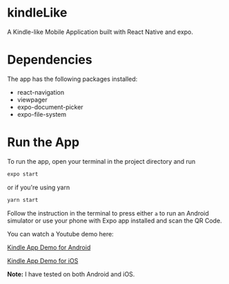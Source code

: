 # kindleLike

A Kindle-like Mobile Application built with React Native and expo.

# Dependencies
The app has the following packages installed:
- react-navigation
- viewpager 
- expo-document-picker
- expo-file-system

# Run the App
To run the app, open your terminal in the project directory and run 
``` javascript 
expo start
```
or if you're using yarn
``` javascript 
yarn start
```
Follow the instruction in the terminal to press either `a` to run an Android simulator or use your phone with Expo app installed and scan the QR Code.

You can watch a Youtube demo here: 

[Kindle App Demo for Android](https://youtu.be/8G-OYOcCaRk)

[Kindle App Demo for iOS](https://youtu.be/x_YrEpGS-o4)

**Note:** I have tested on both Android and iOS.


